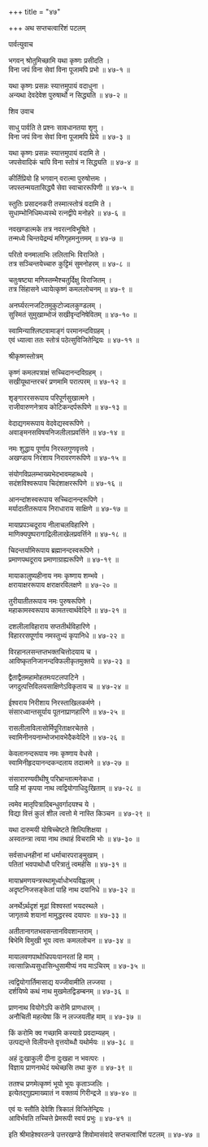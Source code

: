 +++
title = "४७"

+++
अथ सप्तचत्वारिंशं पटलम्   
  
  
पार्वत्युवाच   
  
  
भगवन् श्रोतुमिच्छामि यथा कृष्णः प्रसीदति ।  
विना जपं विना सेवां विना पूजामपि प्रभो ॥ ४७-१ ॥  
  
यथा कृष्णः प्रसन्नः स्यात्तमुपायं वदाधुना ।  
अन्यथा देवदेवेश पुरुषार्थो न सिद्ध्यति ॥ ४७-२ ॥  
  
  
शिव उवाच   
  
  
साधु पार्वति ते प्रश्नः सावधानतया शृणु ।  
विना जपं विना सेवां विना पूजामपि प्रिये ॥ ४७-३ ॥  
  
यथा कृष्णः प्रसन्नः स्यात्तमुपायं वदामि ते ।  
जपसेवादिकं चापि विना स्तोत्रं न सिद्ध्यति ॥ ४७-४ ॥  
  
कीर्तिप्रियो हि भगवान् वरात्मा पुरुषोत्तमः ।  
जपस्तन्मयतासिद्ध्यै सेवा स्वाचाररूपिणी ॥ ४७-५ ॥  
  
  
  
स्तुतिः प्रसादनकरी तस्मात्स्तोत्रं वदामि ते ।  
सुधाम्भोनिधिमध्यस्थे रत्नद्वीपे मनोहरे ॥ ४७-६ ॥  
  
नवखण्डात्मके तत्र नवरत्नविभूषिते ।  
तन्मध्ये चिन्तयेद्रम्यं मणिगृहमनुत्तमम् ॥ ४७-७ ॥  
  
परितो वनमालाभिः ललिताभिः विराजिते ।  
तत्र सञ्चिन्तयेच्चारु कुट्टिमं सुमनोहरम् ॥ ४७-८ ॥  
  
चतुःषष्ट्या मणिस्तम्भैश्चतुर्दिक्षु विराजितम् ।  
तत्र सिंहासने ध्यायेत्कृष्णं कमललोचनम् ॥ ४७-९ ॥  
  
अनर्घ्यरत्नजटितमुकुटोज्वलकुण्डलम् ।  
सुस्मितं सुमुखाम्भोजं सखीवृन्दनिषेवितम् ॥ ४७-१० ॥  
  
स्वामिन्याश्लिष्टवामाङ्गं परमानन्दविग्रहम् ।  
एवं ध्यात्वा ततः स्तोत्रं पठेत्सुविजितेन्द्रियः ॥ ४७-११ ॥  
  
  
श्रीकृष्णस्तोत्रम्   
  
  
कृष्णं कमलपत्राक्षं सच्चिदानन्दविग्रहम् ।  
सखीयूथान्तरचरं प्रणमामि परात्परम् ॥ ४७-१२ ॥  
  
शृङ्गाररसरूपाय परिपूर्णसुखात्मने ।  
राजीवारुणनेत्राय कोटिकन्दर्परूपिणे ॥ ४७-१३ ॥  
  
  
  
वेदाद्यगमरूपाय वेदवेद्यस्वरूपिणे ।  
अवाङ्मनसविषयनिजलीलाप्रवर्त्तिने ॥ ४७-१४ ॥  
  
नमः शुद्धाय पूर्णाय निरस्तगुणवृत्तये ।  
अखण्डाय निरंशाय निरावरणरूपिणे ॥ ४७-१५ ॥  
  
संयोगविप्रलम्भाख्यभेदभावमहाब्धये ।  
सदंशविश्वरूपाय चिदंशाक्षररूपिणे ॥ ४७-१६ ॥  
  
आनन्दांशस्वरूपाय सच्चिदानन्दरूपिणे ।  
मर्यादातीतरूपाय निराधाराय साक्षिणे ॥ ४७-१७ ॥  
  
मायाप्रपञ्चदूराय नीलाचलविहारिणे ।  
माणिक्यपुष्परागाद्रिलीलाखेलप्रवर्त्तिने ॥ ४७-१८ ॥  
  
चिदन्तर्यामिरूपाय ब्रह्मानन्दस्वरूपिणे ।  
प्रमाणपथदूराय प्रमाणाग्राह्यरूपिणे ॥ ४७-१९ ॥  
  
  
  
मायाकालुष्यहीनाय नमः कृष्णाय शम्भवे ।  
क्षरायाक्षररूपाय क्षराक्षरविलक्षणे ॥ ४७-२० ॥  
  
तुरीयातीतरूपाय नमः पुरुषरूपिणे ।  
महाकामस्वरूपाय कामतत्त्वार्थवेदिने ॥ ४७-२१ ॥  
  
दशलीलाविहाराय सप्ततीर्थविहारिणे ।  
विहाररसपूर्णाय नमस्तुभ्यं कृपानिधे ॥ ४७-२२ ॥  
  
विरहानलसन्तप्तभक्तचित्तोदयाय च ।  
आविष्कृतनिजानन्दविफलीकृतमुक्तये ॥ ४७-२३ ॥  
  
द्वैताद्वैतमहामोहतमःपटलपाटिने ।  
जगदुत्पत्तिविलयसाक्षिणेऽविकृताय च ॥ ४७-२४ ॥  
  
ईश्वराय निरीशाय निरस्ताखिलकर्मणे ।  
संसारध्वान्तसूर्याय पूतनाप्राणहारिणे ॥ ४७-२५ ॥  
  
  
  
रासलीलाविलासोर्मिपूरिताक्षरचेतसे ।  
स्वामिनीनयनाम्भोजभावभेदैकवेदिने ॥ ४७-२६ ॥  
  
केवलानन्दरूपाय नमः कृष्णाय वेधसे ।  
स्वामिनीहृदयानन्दकन्दलाय तदात्मने ॥ ४७-२७ ॥  
  
संसारारण्यवीथीषु परिभ्रान्तात्मनेकधा ।  
पाहि मां कृपया नाथ त्वद्वियोगाधिदुःखिताम् ॥ ४७-२८ ॥  
  
त्वमेव मातृपित्रादिबन्धुवर्गादयश्च ये ।  
विद्या वित्तं कुलं शील त्वत्तो मे नास्ति किञ्चन ॥ ४७-२९ ॥  
  
यथा दारुमयी योषिच्चेष्टते शिल्पिशिक्षया ।  
अस्वतन्त्रा त्वया नाथ तथाहं विचरामि भोः ॥ ४७-३० ॥  
  
सर्वसाधनहीनां मां धर्माचारपराङ्मुखाम् ।  
पतितां भवपाथोधौ परित्रातुं त्वमर्हसि ॥ ४७-३१ ॥  
  
मायाभ्रमणयन्त्रस्थामूर्ध्वाधोभयविह्वलम् ।  
अदृष्टनिजसङ्केतां पाहि नाथ दयानिधे ॥ ४७-३२ ॥  
  
  
  
अनर्थेऽर्थदृशं मूढां विश्वस्तां भयदस्थले ।  
जागृतव्ये शयानां मामुद्धरस्व दयापरः ॥ ४७-३३ ॥  
  
अतीतानागतभवसन्तानविवशान्तराम् ।  
बिभेमि विमुखी भूय त्वत्तः कमललोचन ॥ ४७-३४ ॥  
  
मायालवणपाथोधिपयःपानरतां हि माम् ।  
त्वत्सान्निध्यसुधासिन्धुसामीप्यं नय माऽचिरम् ॥ ४७-३५ ॥  
  
त्वद्वियोगार्तिमासाद्य यज्जीवामीति लज्जया ।  
दर्शयिष्ये कथं नाथ मुखमेतद्विडम्बनम् ॥ ४७-३६ ॥  
  
प्राणनाथ वियोगेऽपि करोमि प्राणधारम् ।  
अनौचिती महत्येषा किं न लज्जयतीह माम् ॥ ४७-३७ ॥  
  
किं करोमि क्व गच्छामि कस्याग्रे प्रवदाम्यहम् ।  
उत्पद्यन्ते विलीयन्ते वृत्तयोब्धौ यथोर्मयः ॥ ४७-३८ ॥  
  
  
  
अहं दुःखाकुली दीना दुःखहा न भवत्परः ।  
विज्ञाय प्राणनाथेदं यथेच्छसि तथा कुरु ॥ ४७-३९ ॥  
  
ततश्च प्रणमेत्कृष्णं भूयो भूयः कृताञ्जलिः ।  
इत्येतद्गुह्यमाख्यातं न वक्तव्यं गिरीन्द्रजे ॥ ४७-४० ॥  
  
एवं यः स्तौति देवेशि त्रिकालं विजितेन्द्रियः ।  
आविर्भवति तच्चित्ते प्रेमरूपी स्वयं प्रभुः ॥ ४७-४१ ॥  
  
  
इति श्रीमाहेश्वरतन्त्रे उत्तरखण्डे शिवोमासंवादे सप्तचत्वारिंशं पटलम् ॥ ४७-४७ ॥  
  
  
  
  
  